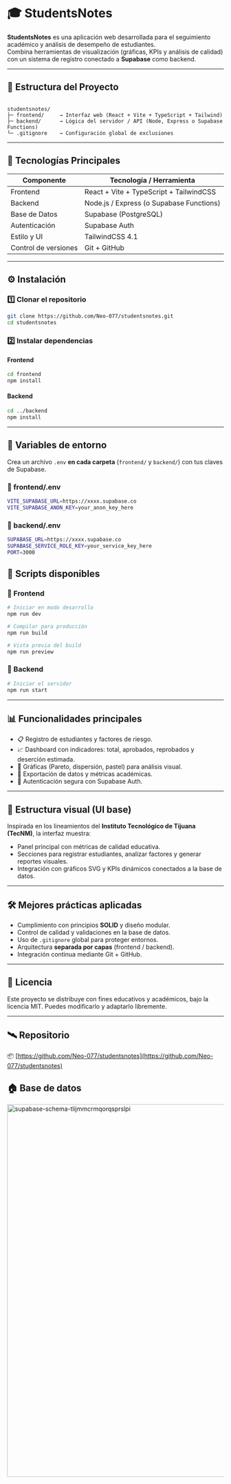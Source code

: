 # 🎓 StudentsNotes

**StudentsNotes** es una aplicación web desarrollada para el seguimiento académico y análisis de desempeño de estudiantes.  
Combina herramientas de visualización (gráficas, KPIs y análisis de calidad) con un sistema de registro conectado a **Supabase** como backend.

---

## 🧱 Estructura del Proyecto

```

studentsnotes/
├─ frontend/     → Interfaz web (React + Vite + TypeScript + Tailwind)
├─ backend/      → Lógica del servidor / API (Node, Express o Supabase Functions)
└─ .gitignore    → Configuración global de exclusiones

````

---

## 🚀 Tecnologías Principales

| Componente | Tecnología / Herramienta |
|-------------|--------------------------|
| Frontend | React + Vite + TypeScript + TailwindCSS |
| Backend | Node.js / Express (o Supabase Functions) |
| Base de Datos | Supabase (PostgreSQL) |
| Autenticación | Supabase Auth |
| Estilo y UI | TailwindCSS 4.1 |
| Control de versiones | Git + GitHub |

---

## ⚙️ Instalación

### 1️⃣ Clonar el repositorio

```bash
git clone https://github.com/Neo-077/studentsnotes.git
cd studentsnotes
````

### 2️⃣ Instalar dependencias

#### Frontend

```bash
cd frontend
npm install
```

#### Backend

```bash
cd ../backend
npm install
```

---

## 🔑 Variables de entorno

Crea un archivo `.env` **en cada carpeta** (`frontend/` y `backend/`) con tus claves de Supabase.

### 📁 frontend/.env

```bash
VITE_SUPABASE_URL=https://xxxx.supabase.co
VITE_SUPABASE_ANON_KEY=your_anon_key_here
```

### 📁 backend/.env

```bash
SUPABASE_URL=https://xxxx.supabase.co
SUPABASE_SERVICE_ROLE_KEY=your_service_key_here
PORT=3000
```

## 🧩 Scripts disponibles

### 🔹 Frontend

```bash
# Iniciar en modo desarrollo
npm run dev

# Compilar para producción
npm run build

# Vista previa del build
npm run preview
```

### 🔹 Backend

```bash
# Iniciar el servidor
npm run start
```

---

## 📊 Funcionalidades principales

* 📋 Registro de estudiantes y factores de riesgo.
* 📈 Dashboard con indicadores: total, aprobados, reprobados y deserción estimada.
* 🥧 Gráficas (Pareto, dispersión, pastel) para análisis visual.
* 💾 Exportación de datos y métricas académicas.
* 🔐 Autenticación segura con Supabase Auth.

---

## 🧠 Estructura visual (UI base)

Inspirada en los lineamientos del **Instituto Tecnológico de Tijuana (TecNM)**, la interfaz muestra:

* Panel principal con métricas de calidad educativa.
* Secciones para registrar estudiantes, analizar factores y generar reportes visuales.
* Integración con gráficos SVG y KPIs dinámicos conectados a la base de datos.

---

## 🛠️ Mejores prácticas aplicadas

* Cumplimiento con principios **SOLID** y diseño modular.
* Control de calidad y validaciones en la base de datos.
* Uso de `.gitignore` global para proteger entornos.
* Arquitectura **separada por capas** (frontend / backend).
* Integración continua mediante Git + GitHub.


---

## 🧾 Licencia

Este proyecto se distribuye con fines educativos y académicos,
bajo la licencia MIT. Puedes modificarlo y adaptarlo libremente.

---

## 🛰️ Repositorio

📦 [https://github.com/Neo-077/studentsnotes](https://github.com/Neo-077/studentsnotes)


## 🏠 Base de datos

<img width="1522" height="866" alt="supabase-schema-tlijmmcrmqorqsprslpi" src="https://github.com/user-attachments/assets/b8da5b2a-fa9a-45ff-a920-34197f34c77d" />

